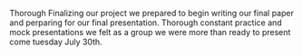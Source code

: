 Thorough Finalizing our project we prepared to begin writing our final paper and perparing for our final presentation. Thorough constant practice and mock presentations we felt as a group we were more than ready to present come tuesday July 30th. 
